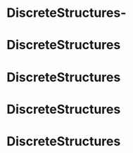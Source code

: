 # DiscreteStructures-
# DiscreteStructures
# DiscreteStructures
# DiscreteStructures
# DiscreteStructures
